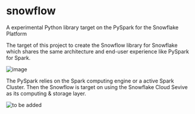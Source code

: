 # snowflow
A experimental Python library target on the PySpark for the Snowflake Platform

The target of this project to create the Snowflow library for Snowflake which shares the same architecture and end-user experience like PySpark for Spark. 

![image](https://user-images.githubusercontent.com/20035835/143024246-801011da-bbc0-44f9-9cf3-5f4c8edf9a13.png)


The PySpark relies on the Spark computing engine or a active Spark Cluster. Then the Snowflow is target on using the Snowflake Cloud Sevive as its computing & storage layer.

![to be added]()
